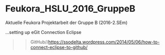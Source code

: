 # Feukora_HSLU_2016_GruppeB
Aktuelle Feukora Projektarbeit der Gruppe B (2016-2.SEm)

...setting up eGit Connection Eclipse 
>> GitHub//https://ssodelta.wordpress.com/2014/05/06/how-to-connect-eclipse-to-github/

